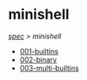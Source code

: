 # minishell

*[spec](..) > minishell*

* [001-builtins](./001-builtins)
* [002-binary](./002-binary)
* [003-multi-builtins](./003-multi-builtins)
